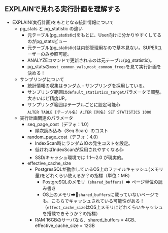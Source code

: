 
## EXPLAINで見れる実行計画を理解する
- EXPLAIN(実行計画)をもととなる統計情報について
  - pg_stats と pg_statistic の違い
    - 元テーブル(pg_statistic)をもとに、User向けに分かりやすくしてるのがpg_statsビュー
    - 元テーブル(pg_statistic)は内部管理用なので基本見ない。SUPERユーザーのみ参照可能。
    - ANALYZEコマンドで更新されるのは元テーブル(pg_statistic)。
    - pg_statsの`most_common_vals`,`most_common_freqs`を見て実行計画を決める！
  - サンプリングについて
    - 統計情報の収集はランダム・サンプリングを採用している。
    - サンプリング範囲は`default_statistics_target`パラメータで調整。大きいほど精度UP。
    - サンプリング範囲はテーブルごとに設定可能👍<br>`ALTER TABLE [テーブル名] ALTER [列名] SET STATISTICS 1000`
  - 実行計画関連のパラメータ
    - seq_page_cost（デフォ：1.0）
      - 順次読み込み（Seq Scan）のコスト
    - random_page_cost（デフォ：4.0）
      - IndexScan時にランダムIOの発生コストを設定。
      - 低ければIndexScanが採用されやすくなる👍
      - SSD/キャッシュ環境では 1.1〜2.0 が現実的。
    - effective_cache_size
      - PostgresSQLが動作しているOS上のファイルキャッシュ(メモリ量)をどれくらい使えるか？の指標（単位：MB）
        - PostgreSQLのメモリ（`shared_buffers`）➡ ページ単位の読み書き
        - OS上のメモリ➡🔴`shared_buffers`に載っていないページでも、こちらでキャッシュされている可能性がある！（`effect_cache_size`はOS上メモリにどれくらいキャッシュを搭載できそうか？の指標）
      - RAM 16GBのサーバなら、shared_buffers = 4GB、effective_cache_size = 12GB
